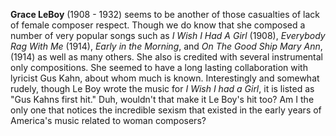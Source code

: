 
**Grace LeBoy** (1908 - 1932) seems to be another of those casualties of lack of female composer respect. Though we do know that she composed a number of very popular songs such as *I Wish I Had A Girl* (1908), *Everybody Rag With Me* (1914), *Early in the Morning*, and *On The Good Ship Mary Ann*, (1914) as well as many others. She also is credited with several instrumental only compositions. She seemed to have a long lasting collaboration with lyricist Gus Kahn, about whom much is known. Interestingly and somewhat rudely, though Le Boy wrote the music for *I Wish I had a Girl*, it is listed as "Gus Kahns first hit." Duh, wouldn't that make it Le Boy's hit too? Am I the only one that notices the incredible sexism that existed in the early years of America's music related to woman composers?  